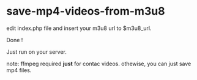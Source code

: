 # save-mp4-videos-from-m3u8

edit index.php file and insert your m3u8 url to $m3u8_url.

Done !

Just run on your server.

note:
ffmpeg required <b>just</b> for contac videos. othewise, you can just save mp4 files.
